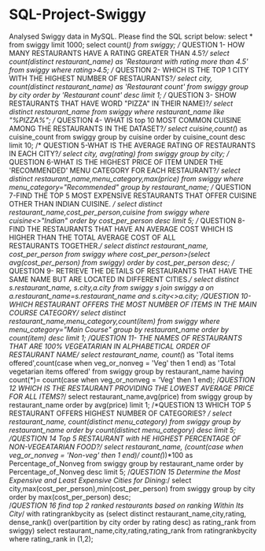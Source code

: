 # SQL-Project-Swiggy

Analysed Swiggy data in MySQL.
Please find the SQL script below:
select * from swiggy limit 1000;
select count(*) from swiggy;
/*
QUESTION 1- HOW MANY RESTAURANTS HAVE A RATING GREATER THAN 4.5?*/
select count(distinct restaurant_name) as 'Restaurant with rating more than 4.5' from swiggy where rating>4.5;
/* QUESTION 2- WHICH IS THE TOP 1 CITY WITH THE HIGHEST NUMBER OF RESTAURANTS?*/
select city, count(distinct restaurant_name) as 'Restaurant count' from swiggy group by city order by 'Restaurant count' desc limit 1;
/* QUESTION 3- SHOW RESTAURANTS THAT HAVE WORD "PIZZA" IN THEIR NAME)?*/
select distinct restaurant_name from swiggy where restaurant_name like "%PIZZA%";
/* QUESTION 4- WHAT IS top 10 MOST COMMON CUISINE AMONG THE RESTAURANTS IN THE DATASET?*/
select cuisine,count(*) as cuisine_count from swiggy group by cuisine order by cuisine_count desc limit 10;
/* QUESTION 5-WHAT IS THE AVERAGE RATING OF RESTAURANTS IN EACH CITY?*/
select city, avg(rating) from swiggy group by city;
/* QUESTION 6-WHAT IS THE HIGHEST PRICE OF ITEM UNDER THE 'RECOMMENDED' MENU CATEGORY FOR EACH RESTAURANT?*/
select distinct restaurant_name,menu_category,max(price) from swiggy where menu_category="Recommended" group by restaurant_name;
/* QUESTION 7-FIND THE TOP 5 MOST EXPENSIVE RESTAURANTS THAT OFFER CUISINE OTHER THAN INDIAN CUISINE. */
select distinct restaurant_name,cost_per_person,cuisine from swiggy where cuisine<>"Indian" order by cost_per_person desc limit 5;
/* QUESTION 8-FIND THE RESTAURANTS THAT HAVE AN AVERAGE COST WHICH IS HIGHER THAN THE TOTAL AVERAGE COST OF ALL    
   RESTAURANTS TOGETHER.*/
   select distinct restaurant_name, cost_per_person from swiggy where cost_per_person>(select avg(cost_per_person) from swiggy) order by cost_per_person desc;
 /* QUESTION 9-  RETRIEVE THE DETAILS OF RESTAURANTS THAT HAVE THE SAME NAME BUT ARE LOCATED IN DIFFERENT CITIES.*/
 select distinct s.restaurant_name, s.city,a.city from swiggy s join swiggy a on a.restaurant_name=s.restaurant_name and s.city<>a.city;
 /*QUESTION 10- WHICH RESTAURANT OFFERS THE MOST NUMBER OF ITEMS IN THE MAIN COURSE CATEGORY*/
 select distinct restaurant_name,menu_category,count(item) from swiggy where menu_category="Main Course" group by restaurant_name order by count(item) desc limit 1;
 /*QUESTION 11-  THE NAMES OF RESTAURANTS THAT ARE 100% VEGEATARIAN IN ALPHABETICAL ORDER OF RESTAURANT NAME*/
select restaurant_name, count(*) as 'Total items offered',count(case  when veg_or_nonveg = 'Veg' then 1 end) as 'Total vegetarian items offered' from swiggy group by restaurant_name having count(*)= count(case  when veg_or_nonveg = 'Veg' then 1 end);
 /*QUESTION 12 WHICH IS THE RESTAURANT PROVIDING THE LOWEST AVERAGE PRICE FOR ALL ITEMS?*/
 select restaurant_name,avg(price) from swiggy group by restaurant_name order by avg(price) limit 1;
  /*QUESTION 13 WHICH TOP 5 RESTAURANT OFFERS HIGHEST NUMBER OF CATEGORIES? */
  select restaurant_name, count(distinct menu_category) from swiggy group by restaurant_name order by count(distinct menu_category) desc limit 5;
    /*QUESTION 14 Top 5 RESTAURANT with HE HIGHEST PERCENTAGE OF NON-VEGEATARIAN FOOD?*/
   select restaurant_name, (count(case when veg_or_nonveg = 'Non-veg' then 1 end)/ count(*))*100 as Percentage_of_Nonveg from swiggy group by restaurant_name order by Percentage_of_Nonveg  desc limit 5;
      /*QUESTION 15 Determine the Most Expensive and Least Expensive Cities for Dining:*/
select city,max(cost_per_person),min(cost_per_person) from swiggy group by city order by max(cost_per_person) desc;      
  /*QUESTION 16 find top 2 ranked restaurants based on ranking Within Its City*/
  with ratingrankbycity as (select distinct restaurant_name,city,rating, dense_rank() over(partition by city order by rating desc) as rating_rank from swiggy)
  select restaurant_name,city,rating,rating_rank from ratingrankbycity where rating_rank in (1,2);
